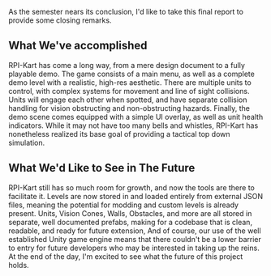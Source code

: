 As the semester nears its conclusion, I'd like to take this final report to provide some closing remarks.

## What We've accomplished
RPI-Kart has come a long way, from a mere design document to a fully playable demo. The game consists of a main menu, as well as a complete demo level with a realistic, high-res aesthetic. There are multiple units to control, with complex systems for movement and line of sight collisions. Units will engage each other when spotted, and have separate collision handling for vision obstructing and non-obstructing hazards. Finally, the demo scene comes equipped with a simple UI overlay, as well as unit health indicators. While it may not have too many bells and whistles, RPI-Kart has nonetheless realized its base goal of providing a tactical top down simulation. 

## What We'd Like to See in The Future
RPI-Kart still has so much room for growth, and now the tools are there to facilitate it. Levels are now stored in and loaded entirely from external JSON files, meaning the potential for modding and custom levels is already present. Units, Vision Cones, Walls, Obstacles, and more are all stored in separate, well documented prefabs, making for a codebase that is clean, readable, and ready for future extension, And of course, our use of the well established Unity game engine means that there couldn't be a lower barrier to entry for future developers who may be interested in taking up the reins. At the end of the day, I'm excited to see what the future of this project holds.
